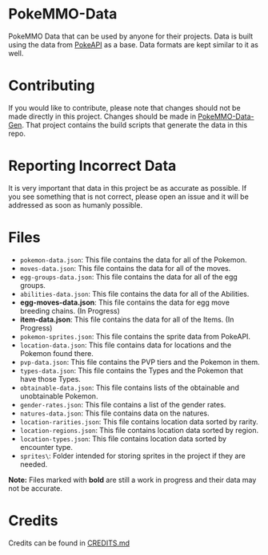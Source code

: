 # PokeMMO-Data
PokeMMO Data that can be used by anyone for their projects. Data is built using the data from [PokeAPI](https://pokeapi.co/) as a base. Data formats are kept similar to it as well.

# Contributing
If you would like to contribute, please note that changes should not be made directly in this project. Changes should be made in [PokeMMO-Data-Gen](https://github.com/PokeMMOZone/PokeMMO-Data-Gen). That project contains the build scripts that generate the data in this repo.

# Reporting Incorrect Data
It is very important that data in this project be as accurate as possible. If you see something that is not correct, please open an issue and it will be addressed as soon as humanly possible.

# Files
- `pokemon-data.json`: This file contains the data for all of the Pokemon.
- `moves-data.json`: This file contains the data for all of the moves.
- `egg-groups-data.json`: This file contains the data for all of the egg groups.
- `abilities-data.json`: This file contains the data for all of the Abilities.
- **egg-moves-data.json**: This file contains the data for egg move breeding chains. (In Progress)
- **item-data.json**: This file contains the data for all of the Items. (In Progress)
- `pokemon-sprites.json`: This file contains the sprite data from PokeAPI.
- `location-data.json`: This file contains data for locations and the Pokemon found there.
- `pvp-data.json`: This file contains the PVP tiers and the Pokemon in them.
- `types-data.json`: This file contains the Types and the Pokemon that have those Types.
- `obtainable-data.json`: This file contains lists of the obtainable and unobtainable Pokemon.
- `gender-rates.json`: This file contains a list of the gender rates.
- `natures-data.json`: This file contains data on the natures.
- `location-rarities.json`: This file contains location data sorted by rarity.
- `location-regions.json`: This file contains location data sorted by region.
- `location-types.json`: This file contains location data sorted by encounter type.
- `sprites\`: Folder intended for storing sprites in the project if they are needed.

**Note:** Files marked with **bold** are still a work in progress and their data may not be accurate.

# Credits
Credits can be found in [CREDITS.md](https://github.com/PokeMMOZone/PokeMMO-Data/blob/main/CREDITS.md)